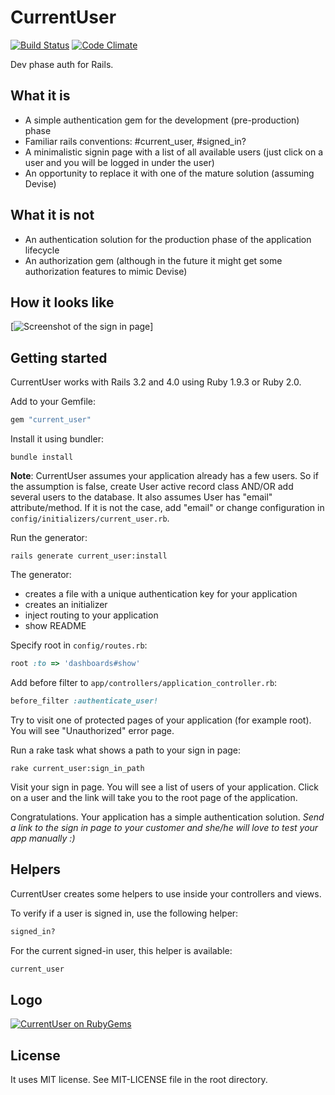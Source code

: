 # CurrentUser

[![Build Status](https://secure.travis-ci.org/MitinPavel/current_user.png?branch=master)](http://travis-ci.org/MitinPavel/current_user)
[![Code Climate](https://codeclimate.com/github/MitinPavel/current_user.png)](https://codeclimate.com/github/MitinPavel/current_user)

Dev phase auth for Rails.

## What it is

* A simple authentication gem for the development (pre-production) phase
* Familiar rails conventions: #current_user, #signed_in?
* A minimalistic signin page with a list of all available users (just click on a user and you will be logged in under the user)
* An opportunity to replace it with one of the mature solution (assuming Devise)

## What it is not

* An authentication solution for the production phase of the application lifecycle
* An authorization gem (although in the future it might get some authorization features to mimic Devise)

## How it looks like

[![Screenshot of the sign in page](https://lh3.googleusercontent.com/-fft8seAAZok/US50C-4PxPI/AAAAAAAAAUE/73jy9XkwQt0/s743/current_user_screenshot.png)]

## Getting started

CurrentUser works with Rails 3.2 and 4.0 using Ruby 1.9.3 or Ruby 2.0.

Add to your Gemfile:

```ruby
gem "current_user"
```

Install it using bundler:

```console
bundle install
```

__Note__: CurrentUser assumes your application already has a few users.
So if the assumption is false, create User active record class AND/OR add several users to the database.
It also assumes User has "email" attribute/method. If it is not the case, add "email" or change configuration
in `config/initializers/current_user.rb`.

Run the generator:

```console
rails generate current_user:install
```

The generator:
* creates a file with a unique authentication key for your application
* creates an initializer
* inject routing to your application
* show README

Specify root in `config/routes.rb`:

```ruby
root :to => 'dashboards#show'
```

Add before filter to `app/controllers/application_controller.rb`:

 ```ruby
before_filter :authenticate_user!
 ```

Try to visit one of protected pages of your application (for example root). You will see "Unauthorized" error page.

Run a rake task what shows a path to your sign in page:
```console
rake current_user:sign_in_path
```

Visit your sign in page. You will see a list of users of your application. Click on a user and the link
will take you to the root page of the application.

Congratulations. Your application has a simple authentication solution. _Send a link to the sign in page
to your customer and she/he will love to test your app manually :)_

## Helpers

CurrentUser creates some helpers to use inside your controllers and views.

To verify if a user is signed in, use the following helper:

```ruby
signed_in?
```

For the current signed-in user, this helper is available:

```ruby
current_user
```

## Logo

[![CurrentUser on RubyGems](http://i.minus.com/irnTZ9R2xPyzi.png)](http://rubygems.org/gems/current_user)

## License

It uses MIT license. See MIT-LICENSE file in the root directory.
